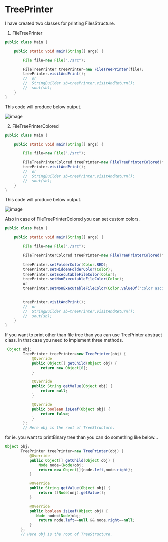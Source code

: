 # TreePrinter

I have created two classes for printing FilesStructure.

1. FileTreePrinter
```java
public class Main {

    public static void main(String[] args) {

        File file=new File("./src");

        FileTreePrinter treePrinter=new FileTreePrinter(file);
        treePrinter.visitAndPrint();
        //  or
        //  StringBuilder sb=treePrinter.visitAndReturn();
        //  sout(sb);
    }
}
```
This code will produce below output.

![image](https://user-images.githubusercontent.com/41135360/130220203-0580a2bb-075c-4f67-8064-f99f4df6dd49.png)

2. FileTreePrinterColored
```java
public class Main {

    public static void main(String[] args) {

        File file=new File("./src");

        FileTreePrinterColored treePrinter=new FileTreePrinterColored(file);
        treePrinter.visitAndPrint();
        //  or
        //  StringBuilder sb=treePrinter.visitAndReturn();
        //  sout(sb);
    }
}
```
This code will produce below output.

![image](https://user-images.githubusercontent.com/41135360/130220535-298ff8c5-3f87-46dc-a031-d8212e090e5b.png)

Also in case of FileTreePrinterColored you can set custom colors.
```java
public class Main {

    public static void main(String[] args) {

        File file=new File("./src");

        FileTreePrinterColored treePrinter=new FileTreePrinterColored(file);
        
        treePrinter.setFolderColor(Color.RED);
        treePrinter.setHiddenFolderColor(Color);
        treePrinter.setExecutableFileColor(Color);
        treePrinter.setNonExecutableFileColor(Color);
        or
        treePrinter.setNonExecutableFileColor(Color.valueOf("color asci"));

        
        treePrinter.visitAndPrint();
        //  or
        //  StringBuilder sb=treePrinter.visitAndReturn();
        //  sout(sb);
    }
}
```

If you want to print other than file tree than you can use TreePrinter abstract class.
In that case you need to implement three methods.
```java
 Object obj;
        TreePrinter treePrinter=new TreePrinter(obj) {
            @Override
            public Object[] getChild(Object obj) {
                return new Object[0];
            }

            @Override
            public String getValue(Object obj) {
                return null;
            }

            @Override
            public boolean isLeaf(Object obj) {
                return false;
            }
        };
        // Here obj is the root of TreeStructure.
 ```
 
 for ie. you want to printBinary tree than you can do something like below...
 ```java
 Object obj;
        TreePrinter treePrinter=new TreePrinter(obj) {
            @Override
            public Object[] getChild(Object obj) {
                Node node=(Node)obj;
                return new Object[]{node.left,node.right};
            }

            @Override
            public String getValue(Object obj) {
                return ((Node)onj).getValue();
            }

            @Override
            public boolean isLeaf(Object obj) {
               Node node=(Node)obj;
                return node.left==null && node.right==null;
            }
        };
        // Here obj is the root of TreeStructure.
 ```
 
